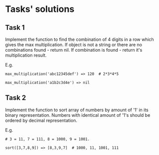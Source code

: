 # Tasks' solutions

## Task 1

Implement the function to find the combination of 4 digits in a row which gives the max multiplication. If object is not a string or there are no combinations found - return nil. If combination is found - return it's multiplication result.
 
E.g.

`max_multiplication('abc12345def') => 120  # 2*3*4*5`

`max_multiplication('a1b2c3d4e') => nil`

## Task 2

Implement the function to sort array of numbers by amount of '1' in its binary representation. Numbers with identical amount of '1's should be ordered by decimal representation.

E.g.

`# 3 = 11, 7 = 111, 8 = 1000, 9 = 1001.`

`sort([3,7,8,9]) => [8,3,9,7]  # 1000, 11, 1001, 111`